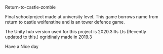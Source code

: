Return-to-castle-zombie

Final schoolproject made at university level.
This game borrows name from return to castle wolfenstine and is an tower defence game.

The Unity hub version used for this project is 2020.3 lts Lts (Recently updated to this.)
ogridinaly made in 2019.3

Have a Nice day
